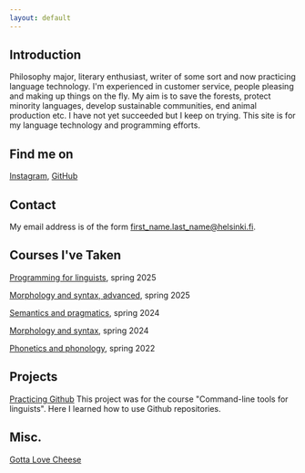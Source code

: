 ```yaml
---
layout: default
---
```


## Introduction

Philosophy major, literary enthusiast, writer of some sort and now practicing language technology. I'm experienced in customer service, people pleasing and making up things on the fly. My aim is to save the forests, protect minority languages, develop sustainable communities,  end animal production etc. I have not yet succeeded but I keep on trying. This site is for my language technology and programming efforts.

## Find me on

[Instagram](https://www.instagram.com/montte), [GitHub](https://github.com/smonitsi)

## Contact

My email address is of the form first_name.last_name@helsinki.fi. 

## Courses I've Taken

[Programming for linguists](https://studies.helsinki.fi/kurssit/opintojakso/otm-211905a1-e420-4ece-b6a5-978b56aa8851/KIK-LG208), spring 2025

[Morphology and syntax, advanced](https://studies.helsinki.fi/kurssit/opintojakso/otm-9bc53b4a-d53b-45c7-ad68-a71032b734e9/KIK-LG202), spring 2025

[Semantics and pragmatics](https://studies.helsinki.fi/kurssit/opintojakso/otm-91801cb0-1ff4-4804-8aac-b5f496abb040/KIK-LG103), spring 2024

[Morphology and syntax](https://studies.helsinki.fi/kurssit/opintojakso/otm-dd991013-1c45-4477-acd5-7ad63c093fd3/KIK-LG102), spring 2024

[Phonetics and phonology](https://studies.helsinki.fi/kurssit/opintojakso/otm-95ec052e-4687-4322-a53d-0abf4b9c303d/KIK-LG101), spring 2022

## Projects

[Practicing Github](https://github.com/smonitsi/cmdline-course)
This project was for the course "Command-line tools for linguists". Here I learned how to use Github repositories.

## Misc. 

[Gotta Love Cheese](https://en.wikipedia.org/wiki/Cheese) 